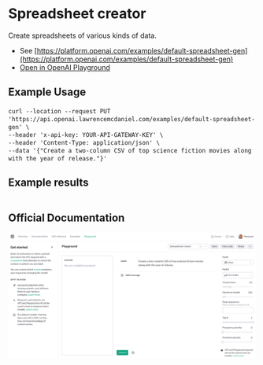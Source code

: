 # Spreadsheet creator

Create spreadsheets of various kinds of data.

- See [https://platform.openai.com/examples/default-spreadsheet-gen](https://platform.openai.com/examples/default-spreadsheet-gen)
- [Open in OpenAI Playground](https://platform.openai.com/playground/p/default-spreadsheet-gen)

## Example Usage

```console
curl --location --request PUT 'https://api.openai.lawrencemcdaniel.com/examples/default-spreadsheet-gen' \
--header 'x-api-key: YOUR-API-GATEWAY-KEY' \
--header 'Content-Type: application/json' \
--data '{"Create a two-column CSV of top science fiction movies along with the year of release."}'
```

## Example results

```json

```

## Official Documentation

![OpenAI Playground](https://raw.githubusercontent.com/FullStackWithLawrence/aws-openai/main/doc/examples/example-10-spreadsheet-gen.png "OpenAI Playground")
